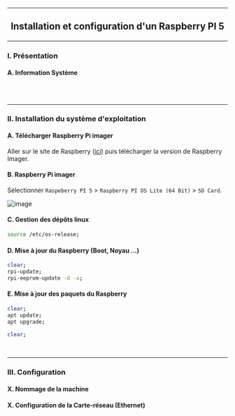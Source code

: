 ------------------------------------------------------------------------------------------------------------------------------------------------------------------------------------------
## <p align='center'> Installation et configuration d'un Raspberry PI 5</p>

------------------------------------------------------------------------------------------------------------------------------------------------------------------------------------------
### I. Présentation
#### A. Information Système
```
```



<br />

------------------------------------------------------------------------------------------------------------------------------------------------------------------------------------------
### II. Installation du système d'exploitation
#### A. Télécharger Raspberry Pi imager
Aller sur le site de Raspberry ([ici](https://www.raspberrypi.com/software/)) puis télécharger la version de Raspberry Imager.

#### B. Raspberry Pi imager
Sélectionner  `Raspeberry PI 5` > `Raspberry PI OS Lite (64 Bit)` > `SD Card`.

![image](https://github.com/user-attachments/assets/2038da19-2744-4359-abc3-f29c5c1aeed5)


#### C. Gestion des dépôts linux 

```bash
source /etc/os-release;
```
 
#### D. Mise à jour du Raspberry (Boot, Noyau ...)
```bash
clear;
rpi-update;
rpi-eeprom-update -d -a;
```
#### E. Mise à jour des paquets du Raspberry
```bash
clear;
apt update;
apt upgrade;
```


```bash
clear;
```



<br />

------------------------------------------------------------------------------------------------------------------------------------------------------------------------------------------
### III. Configuration
#### X. Nommage de la machine
#### X. Configuration de la Carte-réseau (Ethernet)


